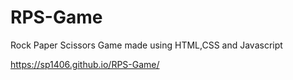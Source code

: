 # RPS-Game
Rock Paper Scissors Game made using HTML,CSS and Javascript

https://sp1406.github.io/RPS-Game/
